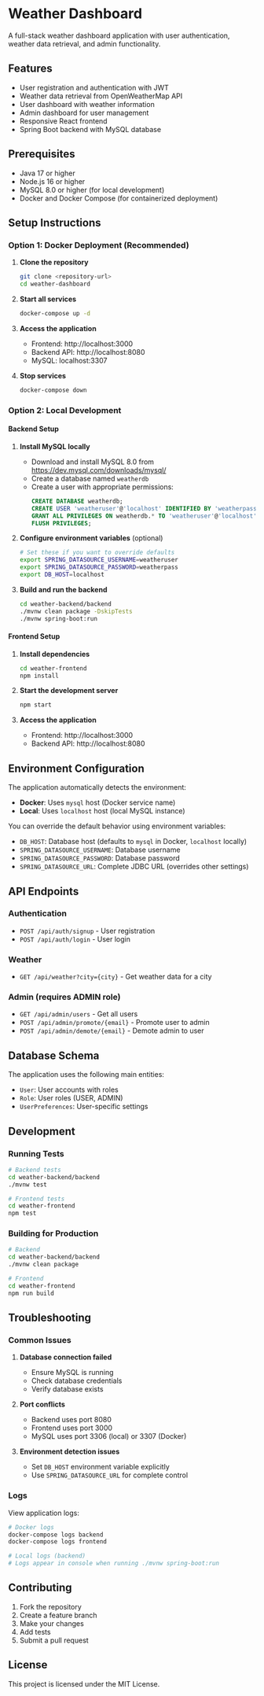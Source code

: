 # Weather Dashboard

A full-stack weather dashboard application with user authentication, weather data retrieval, and admin functionality.

## Features

- User registration and authentication with JWT
- Weather data retrieval from OpenWeatherMap API
- User dashboard with weather information
- Admin dashboard for user management
- Responsive React frontend
- Spring Boot backend with MySQL database

## Prerequisites

- Java 17 or higher
- Node.js 16 or higher
- MySQL 8.0 or higher (for local development)
- Docker and Docker Compose (for containerized deployment)

## Setup Instructions

### Option 1: Docker Deployment (Recommended)

1. **Clone the repository**
   ```bash
   git clone <repository-url>
   cd weather-dashboard
   ```

2. **Start all services**
   ```bash
   docker-compose up -d
   ```

3. **Access the application**
   - Frontend: http://localhost:3000
   - Backend API: http://localhost:8080
   - MySQL: localhost:3307

4. **Stop services**
   ```bash
   docker-compose down
   ```

### Option 2: Local Development

#### Backend Setup

1. **Install MySQL locally**
   - Download and install MySQL 8.0 from https://dev.mysql.com/downloads/mysql/
   - Create a database named `weatherdb`
   - Create a user with appropriate permissions:
     ```sql
     CREATE DATABASE weatherdb;
     CREATE USER 'weatheruser'@'localhost' IDENTIFIED BY 'weatherpass';
     GRANT ALL PRIVILEGES ON weatherdb.* TO 'weatheruser'@'localhost';
     FLUSH PRIVILEGES;
     ```

2. **Configure environment variables** (optional)
   ```bash
   # Set these if you want to override defaults
   export SPRING_DATASOURCE_USERNAME=weatheruser
   export SPRING_DATASOURCE_PASSWORD=weatherpass
   export DB_HOST=localhost
   ```

3. **Build and run the backend**
   ```bash
   cd weather-backend/backend
   ./mvnw clean package -DskipTests
   ./mvnw spring-boot:run
   ```

#### Frontend Setup

1. **Install dependencies**
   ```bash
   cd weather-frontend
   npm install
   ```

2. **Start the development server**
   ```bash
   npm start
   ```

3. **Access the application**
   - Frontend: http://localhost:3000
   - Backend API: http://localhost:8080

## Environment Configuration

The application automatically detects the environment:

- **Docker**: Uses `mysql` host (Docker service name)
- **Local**: Uses `localhost` host (local MySQL instance)

You can override the default behavior using environment variables:

- `DB_HOST`: Database host (defaults to `mysql` in Docker, `localhost` locally)
- `SPRING_DATASOURCE_USERNAME`: Database username
- `SPRING_DATASOURCE_PASSWORD`: Database password
- `SPRING_DATASOURCE_URL`: Complete JDBC URL (overrides other settings)

## API Endpoints

### Authentication
- `POST /api/auth/signup` - User registration
- `POST /api/auth/login` - User login

### Weather
- `GET /api/weather?city={city}` - Get weather data for a city

### Admin (requires ADMIN role)
- `GET /api/admin/users` - Get all users
- `POST /api/admin/promote/{email}` - Promote user to admin
- `POST /api/admin/demote/{email}` - Demote admin to user

## Database Schema

The application uses the following main entities:
- `User`: User accounts with roles
- `Role`: User roles (USER, ADMIN)
- `UserPreferences`: User-specific settings

## Development

### Running Tests
```bash
# Backend tests
cd weather-backend/backend
./mvnw test

# Frontend tests
cd weather-frontend
npm test
```

### Building for Production
```bash
# Backend
cd weather-backend/backend
./mvnw clean package

# Frontend
cd weather-frontend
npm run build
```

## Troubleshooting

### Common Issues

1. **Database connection failed**
   - Ensure MySQL is running
   - Check database credentials
   - Verify database exists

2. **Port conflicts**
   - Backend uses port 8080
   - Frontend uses port 3000
   - MySQL uses port 3306 (local) or 3307 (Docker)

3. **Environment detection issues**
   - Set `DB_HOST` environment variable explicitly
   - Use `SPRING_DATASOURCE_URL` for complete control

### Logs

View application logs:
```bash
# Docker logs
docker-compose logs backend
docker-compose logs frontend

# Local logs (backend)
# Logs appear in console when running ./mvnw spring-boot:run
```

## Contributing

1. Fork the repository
2. Create a feature branch
3. Make your changes
4. Add tests
5. Submit a pull request

## License

This project is licensed under the MIT License.

